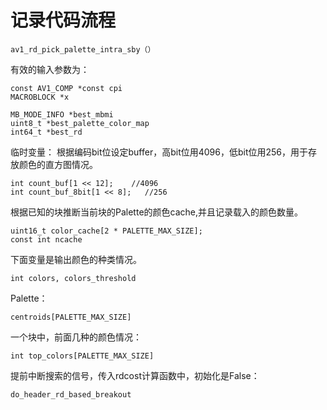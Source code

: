 # 记录代码流程

    av1_rd_pick_palette_intra_sby（）
有效的输入参数为：

    const AV1_COMP *const cpi 
    MACROBLOCK *x

    MB_MODE_INFO *best_mbmi
    uint8_t *best_palette_color_map
    int64_t *best_rd

临时变量：
根据编码bit位设定buffer，高bit位用4096，低bit位用256，用于存放颜色的直方图情况。

    int count_buf[1 << 12];    //4096
    int count_buf_8bit[1 << 8];   //256

根据已知的块推断当前块的Palette的颜色cache,并且记录载入的颜色数量。

    uint16_t color_cache[2 * PALETTE_MAX_SIZE];
    const int ncache

下面变量是输出颜色的种类情况。

    int colors, colors_threshold

Palette：

    centroids[PALETTE_MAX_SIZE]

一个块中，前面几种的颜色情况：

    int top_colors[PALETTE_MAX_SIZE]

提前中断搜索的信号，传入rdcost计算函数中，初始化是False：

    do_header_rd_based_breakout
